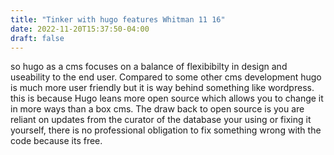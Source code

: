 ```yaml
---
title: "Tinker with hugo features Whitman 11 16"
date: 2022-11-20T15:37:50-04:00
draft: false
---
```


so hugo as a cms focuses on a balance of flexibibilty in design and useability to the end user. Compared to some other cms development hugo is much more user friendly but it is way behind something like wordpress. this is because Hugo leans more open source which allows you to change it in more ways than a box cms. The draw back to open source is you are reliant on updates from the curator of the database your using or fixing it yourself, there is no professional obligation to fix something wrong with the code because its free. 